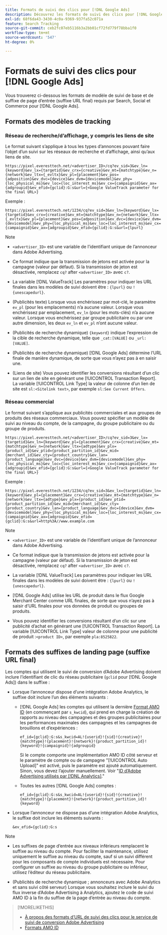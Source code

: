 ```yaml
---
title: Formats de suivi des clics pour [!DNL Google Ads]
description: Découvrez les formats de suivi des clics pour [!DNL Google Ads] comptes.
exl-id: 68f6da43-3430-4c0a-9369-937fa52c071a
feature: Search Tracking
source-git-commit: ceb2fc07eb5116b3a2bb01cf72fd779f78bba1f0
workflow-type: tm+mt
source-wordcount: '547'
ht-degree: 0%

---
```


# Formats de suivi des clics pour [!DNL Google Ads]

Vous trouverez ci-dessous les formats de modèle de suivi de base et de suffixe de page d’entrée (suffixe URL final) requis par Search, Social et Commerce pour [!DNL Google Ads].

## Formats des modèles de tracking

### Réseau de recherche/d’affichage, y compris les liens de site

Le format suivant s’applique à tous les types d’annonces pouvant faire l’objet d’un suivi sur les réseaux de recherche et d’affichage, ainsi qu’aux liens de site.

`https://pixel.everesttech.net/<advertiser_ID>/cq?ev_sid=3&ev_ln={keyword}&ev_lx={targetid}&ev_crx={creative}&ev_mt={matchtype}&ev_n={network}&ev_ltx={_evltx}&ev_pl={placement}&ev_pos={adposition}&ev_dvc={device}&ev_dvm={devicemodel}&ev_phy={loc_physical_ms}&ev_loc={loc_interest_ms}&ev_cx={campaignid}&ev_ax={adgroupid}&ev_efid={gclid}:G:s&url={<Google ValueTrack parameter for the final URL>}`

Exemple :

`https://pixel.everesttech.net/1234/cq?ev_sid=3&ev_ln={keyword}&ev_lx={targetid}&ev_crx={creative}&ev_mt={matchtype}&ev_n={network}&ev_ltx={_evltx}&ev_pl={placement}&ev_pos={adposition}&ev_dvc={device}&ev_dvm={devicemodel}&ev_phy={loc_physical_ms}&ev_loc={loc_interest_ms}&ev_cx={campaignid}&ev_ax={adgroupid}&ev_efid={gclid}:G:s&url={lpurl}`

>[!NOTE]
>
>* `<advertiser_ID>` est une variable de l’identifiant unique de l’annonceur dans Adobe Advertising.
>
>* Ce format indique que la transmission de jetons est activée pour la campagne (valeur par défaut). Si la transmission de jeton est désactivée, remplacez `cq?` after `<advertiser_ID>` avec `c?`.
>
>* La variable [!DNL ValueTrack] Les paramètres pour indiquer les URL finales dans les modèles de suivi doivent être : `{lpurl}` ou `!{unescapedurl}`.
>
>* (Publicités texte) Lorsque vous enchérissez par mot-clé, le paramètre `ev_pl` (pour les emplacements) n’a aucune valeur. Lorsque vous enchérissez par emplacement, `ev_ln` (pour les mots-clés) n’a aucune valeur. Lorsque vous enchérissez par groupe publicitaire ou par une autre dimension, les deux `ev_ln` et `ev_pl` n’ont aucune valeur.
>
>* (Publicités de recherche dynamique) `{keyword}` indique l’expression de la cible de recherche dynamique, telle que `_cat:[VALUE]` ou `_url:[VALUE]`.
>
>* (Publicités de recherche dynamique) [!DNL Google Ads] détermine l’URL finale de manière dynamique, de sorte que vous n’ayez pas à en saisir une.
>
>* (Liens de site) Vous pouvez identifier les conversions résultant d’un clic sur un lien de site en générant une [!UICONTROL Transaction Report]. La variable [!UICONTROL Link Type] la valeur de colonne d’un lien de site est `sl:<Sitelink text>`, par exemple `sl:See Current Offers`.

### Réseau commercial

Le format suivant s’applique aux publicités commerciales et aux groupes de produits des réseaux commerciaux. Vous pouvez spécifier un modèle de suivi au niveau du compte, de la campagne, du groupe publicitaire ou du groupe de produits.

`https://pixel.everesttech.net/<advertiser_ID>/cq?ev_sid=3&ev_lx={targetid}&ev_ln={keyword}&ev_pl={placement}&ev_crx={creative}&ev_mt={matchtype}&ev_n={network}&ev_ltx={adtype}&ev_plx={product_id}&ev_ptid={product_partition_id}&ev_mid={merchant_id}&ev_cty={product_country}&ev_lan={product_language}&ev_dvc={device}&ev_dvm={devicemodel}&ev_phy={loc_physical_ms}&ev_loc={loc_interest_ms}&ev_cx={campaignid}&ev_ax={adgroupid}&ev_efid={gclid}:G:s&url={<Google ValueTrack parameter for the final URL>}`

Exemple :

`https://pixel.everesttech.net/1234/cq?ev_sid=3&ev_lx={targetid}&ev_ln={keyword}&ev_pl={placement}&ev_crx={creative}&ev_mt={matchtype}&ev_n={network}&ev_ltx={adtype}&ev_plx={product_id}&ev_ptid={product_partition_id}&ev_mid={merchant_id}&ev_cty={product_country}&ev_lan={product_language}&ev_dvc={device}&ev_dvm={devicemodel}&ev_phy={loc_physical_ms}&ev_loc={loc_interest_ms}&ev_cx={campaignid}&ev_ax={adgroupid}&ev_efid={gclid}:G:s&url=http%3A//www.example.com`

>[!NOTE]
>
>* `<advertiser_ID>` est une variable de l’identifiant unique de l’annonceur dans Adobe Advertising.
>
>* Ce format indique que la transmission de jetons est activée pour la campagne (valeur par défaut). Si la transmission de jeton est désactivée, remplacez `cq?` after `<advertiser_ID>` avec `c?`.
>
>* La variable [!DNL ValueTrack] Les paramètres pour indiquer les URL finales dans les modèles de suivi doivent être : `{lpurl}` ou `!{unescapedurl}`.
>
>* [!DNL Google Ads] utilise les URL de produit dans le flux Google Merchant Center comme URL finales, de sorte que vous n’ayez pas à saisir d’URL finales pour vos données de produit ou groupes de produits.
>
>* Vous pouvez identifier les conversions résultant d’un clic sur une publicité d’achat en générant une [!UICONTROL Transaction Report]. La variable [!UICONTROL Link Type] valeur de colonne pour une publicité de produit :`<product ID>`, par exemple `pla:8525822`.

## Formats des suffixes de landing page (suffixe URL final)

Les comptes qui utilisent le suivi de conversion d’Adobe Advertising doivent inclure l’identifiant de clic du réseau publicitaire (`gclid` pour [!DNL Google Ads]) dans le suffixe :

* Lorsque l’annonceur dispose d’une intégration Adobe Analytics, le suffixe doit inclure l’un des éléments suivants :

   * [!DNL Google Ads] les comptes qui utilisent la dernière [Format AMO ID](/help/integrations/analytics/ids.md#amo-id-formats) (en commençant par `s_kwcid`), qui prend en charge la création de rapports au niveau des campagnes et des groupes publicitaires pour les performances maximales des campagnes et les campagnes de brouillons et d’expériences :

     `ef_id={gclid}:G:s&s_kwcid=AL!{userid}!{sid}!{creative}!{matchtype}!{placement}!{network}!{product_partition_id}!{keyword}!{campaignid}!{adgroupid}`

     Si le compte comporte une implémentation AMO ID côté serveur et le paramètre de compte ou de campagne &quot;[!UICONTROL Auto Upload]&quot; est activé, puis le paramètre est ajouté automatiquement. Sinon, vous devez l’ajouter manuellement. Voir &quot;[ID d’Adobe Advertising utilisés par [!DNL Analytics]](/help/integrations/analytics/ids.md#amo-id-implement).&quot;

   * Toutes les autres [!DNL Google Ads] comptes :

     `ef_id={gclid}:G:s&s_kwcid=AL!{userid}!{sid}!{creative}!{matchtype}!{placement}!{network}!{product_partition_id}!{keyword}`

* Lorsque l’annonceur ne dispose pas d’une intégration Adobe Analytics, le suffixe doit inclure les éléments suivants :

  `&ev_efid={gclid}:G:s`

>[!NOTE]
>
>* Les suffixes de page d’entrée aux niveaux inférieurs remplacent le suffixe au niveau du compte. Pour faciliter la maintenance, utilisez uniquement le suffixe au niveau du compte, sauf si un suivi différent pour les composants de compte individuels est nécessaire. Pour configurer un suffixe au niveau du groupe publicitaire ou inférieur, utilisez l’éditeur du réseau publicitaire.
>
>* (Publicités de recherche dynamique ; annonceurs avec Adobe Analytics et sans suivi côté serveur) Lorsque vous souhaitez inclure le suivi du flux inverse d’Adobe Advertising à Analytics, ajoutez le code de suivi AMO ID à la fin du suffixe de la page d’entrée au niveau du compte.

>[!MORELIKETHIS]
>
>* [À propos des formats d’URL de suivi des clics pour le service de suivi de conversion Adobe Advertising](formats-click-tracking-about.md)
>* [Formats AMO ID](/help/integrations/analytics/ids.md#amo-id-formats)
